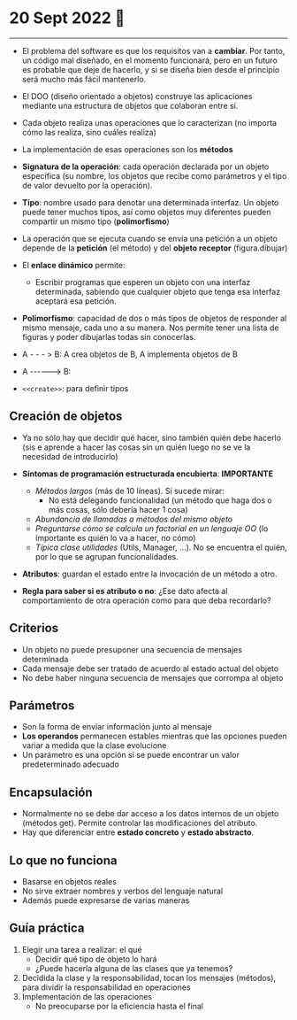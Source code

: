 # 20 Sept 2022 🚆
---
- El problema del software es que los requisitos van a **cambiar**. Por tanto, un código mal diseñado, en el momento funcionará, pero en un futuro es probable que deje de hacerlo, y si se diseña bien desde el principio será mucho más fácil mantenerlo.
- El DOO (diseño orientado a objetos) construye las aplicaciones mediante una estructura de objetos que colaboran entre sí.
- Cada objeto realiza unas operaciones que lo caracterizan (no importa cómo las realiza, sino cuáles realiza)
- La implementación de esas operaciones son los **métodos**

- **Signatura de la operación**: cada operación declarada por un objeto específica (su nombre, los objetos que recibe como parámetros y el tipo de valor devuelto por la operación).
- **Tipo**: nombre usado para denotar una determinada interfaz. Un objeto puede tener muchos tipos, así como objetos muy diferentes pueden compartir un mismo tipo (**polimorfismo**)
- La operación que se ejecuta cuando se envía una petición a un objeto depende de la **petición** (el método) y del **objeto receptor** (figura.dibujar)
- El **enlace dinámico** permite:
	- Escribir programas que esperen un objeto con una interfaz determinada, sabiendo que cualquier objeto que tenga esa interfaz aceptará esa petición.
- **Polimorfismo**: capacidad de dos o más tipos de objetos de responder al mismo mensaje, cada uno a su manera. Nos permite tener una lista de figuras y poder dibujarlas todas sin conocerlas.

-  A - - - > B: A crea objetos de B, A implementa objetos de B
- A ------> B: 
- `<<create>>`: para definir tipos

## Creación de objetos
- Ya no sólo hay que decidir qué hacer, sino también quién debe hacerlo (sis e aprende a hacer las cosas sin un quién luego no se ve la necesidad de introducirlo)
- **Síntomas de programación estructurada encubierta**: **IMPORTANTE**
	- *Métodos largos* (más de 10 líneas). Si sucede mirar:
		- No está delegando funcionalidad (un método que haga dos o más cosas, sólo debería hacer 1 cosa)
	- *Abundancia de llamadas a métodos del mismo objeto*
	- *Preguntarse cómo se calcula un factorial en un lenguaje OO* (lo importante es quién lo va a hacer, no cómo)
	- *Típica clase utilidades* (Utils, Manager, ...). No se encuentra el quién, por lo que se agrupan funcionalidades.

- **Atributos**: guardan el estado entre la invocación de un método a otro.
- **Regla para saber si es atributo o no**: ¿Ese dato afecta al comportamiento de otra operación como para que deba recordarlo?

## Criterios
- Un objeto no puede presuponer una secuencia de mensajes determinada
- Cada mensaje debe ser tratado de acuerdo al estado actual del objeto
- No debe haber ninguna secuencia de mensajes que corrompa al objeto

## Parámetros
- Son la forma de enviar información junto al mensaje
- **Los operandos** permanecen estables mientras que las opciones pueden variar a medida que la clase evolucione
- Un parámetro es una opción si se puede encontrar un valor predeterminado adecuado

## Encapsulación
- Normalmente no se debe dar acceso a los datos internos de un objeto (métodos get). Permite controlar las modificaciones del atributo.
- Hay que diferenciar entre **estado concreto** y **estado abstracto**.

## Lo que no funciona
- Basarse en objetos reales
- No sirve extraer nombres y verbos del lenguaje natural
- Además puede expresarse de varias maneras

## Guía práctica
1. Elegir una tarea a realizar: el qué
	- Decidir qué tipo de objeto lo hará
	- ¿Puede hacerla alguna de las clases que ya tenemos?
2. Decidida la clase y la responsabilidad, tocan los mensajes (métodos), para dividir la responsabilidad en operaciones
3. Implementación de las operaciones
	- No preocuparse por la eficiencia hasta el final
